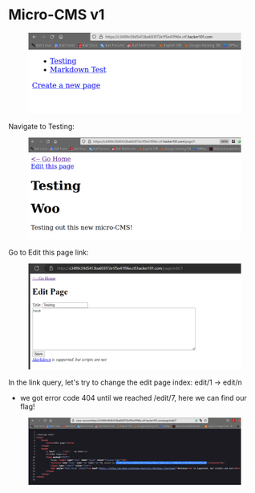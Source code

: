 # Micro-CMS v1

<figure><img src=".gitbook/assets/image.png" alt=""><figcaption></figcaption></figure>

Navigate to Testing:

<figure><img src=".gitbook/assets/image (1).png" alt=""><figcaption></figcaption></figure>

Go to Edit this page link:

<figure><img src=".gitbook/assets/image (2).png" alt=""><figcaption></figcaption></figure>

In the link query, let's try to change the edit page index: edit/1 -> edit/n

* we got error code 404 until we reached /edit/7, here we can find our flag!

<figure><img src=".gitbook/assets/image (3).png" alt=""><figcaption></figcaption></figure>
